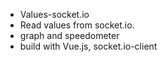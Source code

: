 - Values-socket.io
- Read values from socket.io.
- graph and speedometer
- build with Vue.js, socket.io-client
